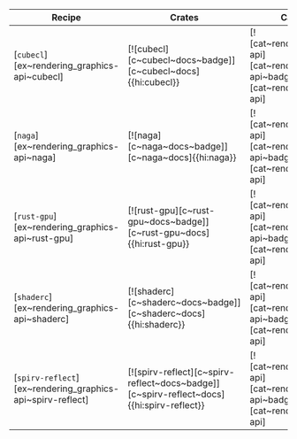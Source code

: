| Recipe | Crates | Categories |
|--------|--------|------------|
| [`cubecl`][ex~rendering_graphics-api~cubecl] | [![cubecl][c~cubecl~docs~badge]][c~cubecl~docs]{{hi:cubecl}} | [![cat~rendering::graphics-api][cat~rendering::graphics-api~badge]][cat~rendering::graphics-api] |
| [`naga`][ex~rendering_graphics-api~naga] | [![naga][c~naga~docs~badge]][c~naga~docs]{{hi:naga}} | [![cat~rendering::graphics-api][cat~rendering::graphics-api~badge]][cat~rendering::graphics-api] |
| [`rust-gpu`][ex~rendering_graphics-api~rust-gpu] | [![rust-gpu][c~rust-gpu~docs~badge]][c~rust-gpu~docs]{{hi:rust-gpu}} | [![cat~rendering::graphics-api][cat~rendering::graphics-api~badge]][cat~rendering::graphics-api] |
| [`shaderc`][ex~rendering_graphics-api~shaderc] | [![shaderc][c~shaderc~docs~badge]][c~shaderc~docs]{{hi:shaderc}} | [![cat~rendering::graphics-api][cat~rendering::graphics-api~badge]][cat~rendering::graphics-api] |
| [`spirv-reflect`][ex~rendering_graphics-api~spirv-reflect] | [![spirv-reflect][c~spirv-reflect~docs~badge]][c~spirv-reflect~docs]{{hi:spirv-reflect}} | [![cat~rendering::graphics-api][cat~rendering::graphics-api~badge]][cat~rendering::graphics-api] |
